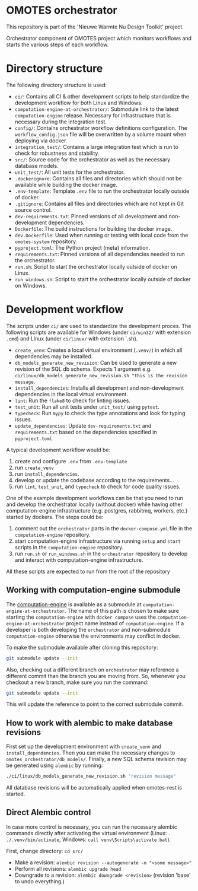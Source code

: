 # OMOTES orchestrator

This repository is part of the 'Nieuwe Warmte Nu Design Toolkit' project.

Orchestrator component of OMOTES project which monitors workflows and starts the various steps of
each workflow.

# Directory structure

The following directory structure is used:

- `ci/`: Contains all CI & other development scripts to help standardize the development workflow
  for both Linux and Windows.
- `computation-engine-at-orchestrator/`: Submodule link to the latest `computation-engine` release.
  Necessary for infrastructure that is necessary during the integration test.
- `config/`: Contains orchestrator workflow definitions configuration. The `workflow_config.json`
  file will be overwritten by a volume mount when deploying via docker.
- `integration_test/`: Contains a large integration test which is run to check for robustness and
  stability.
- `src/`: Source code for the orchestrator as well as the necessary database models.
- `unit_test/`: All unit tests for the orchestrator.
- `.dockerignore`: Contains all files and directories which should not be available while building
  the docker image.
- `.env-template`: Template `.env` file to run the orchestrator locally outside of docker.
- `.gitignore`: Contains all files and directories which are not kept in Git source control.
- `dev-requirements.txt`: Pinned versions of all development and non-development dependencies.
- `Dockerfile`: The build instructions for building the docker image.
- `dev.Dockerfile`: Used when running or testing with local code from the `omotes-system`
  repository.
- `pyproject.toml`: The Python project (meta) information.
- `requirements.txt`: Pinned versions of all dependencies needed to run the orchestrator.
- `run.sh`: Script to start the orchestrator locally outside of docker on Linux.
- `run_windows.sh`: Script to start the orchestrator locally outside of docker on Windows.

# Development workflow

The scripts under `ci/` are used to standardize the development proces. The following scripts are
available for Windows (under `ci/win32/` with extension `.cmd`) and Linux (under `ci/linux/` with
extension `.sh).

- `create_venv`: Creates a local virtual environment (`.venv/`) in which all dependencies may be
  installed.
- `db_models_generate_new_revision`: Can be used to generate a new revision of the SQL db schema.
  Expects 1 argument
  e.g. `ci/linux/db_models_generate_new_revision.sh "this is the revision message`.
- `install_dependencies`: Installs all development and non-development dependencies in the local
  virtual environment.
- `lint`: Run the `flake8` to check for linting issues.
- `test_unit`: Run all unit tests under `unit_test/` using `pytest`.
- `typecheck`: Run `mypy` to check the type annotations and look for typing issues.
- `update_dependencies`: Update `dev-requirements.txt` and `requirements.txt` based on the
  dependencies specified in `pyproject.toml`

A typical development workflow would be:

1. create and configure `.env` from `.env-template`
2. run `create_venv`
3. run `install_dependencies`.
4. develop or update the codebase according to the requirements...
5. run `lint`, `test_unit`, and `typecheck` to check for code quality issues.

One of the example development workflows can be that you need to run and develop the orchestrator
locally (without docker) while having other computation-engine infrastructure
(e.g. postgres, rabbitmq, workers, etc.) started by dockers. The steps could be:

1. comment out the `orchestrator` parts in the `docker-compose.yml` file in the `computation-engine`
   repository.
2. start computation-engine infrastructure via running `setup` and `start` scripts in
   the `computation-engine` repository.
3. run `run.sh` or `run_windows.sh` in the `orchestrator` repository to develop and interact with
   computation-engine infrastructure.

All these scripts are expected to run from the root of the repository

## Working with computation-engine submodule

The [computation-engine](https://github.com/Project-OMOTES/computation-engine/) is available
as a submodule at `computation-engine-at-orchestrator`. The name of this path is chosen
to make sure starting the `computation-engine` with `docker compose` uses the
`computation-engine-at-orchestrator` project name instead of `computation-engine`. If a developer
is both developing the `orchestrator` and non-submodule `computation-engine` otherwise the
environments may conflict in docker.

To make the submodule available after cloning this repository:

```bash
git submodule update --init
```

Also, checking out a different branch on `orchestrator` may reference a different commit than
the branch you are moving from. So, whenever you checkout a new branch, make sure you run
the command:

```bash
git submodule update --init
```

This will update the reference to point to the correct submodule commit.

## How to work with alembic to make database revisions

First set up the development environment with `create_venv` and `install_dependencies`. Then you
can make the necessary changes to `omotes_orchestrator/db_models/`. Finally, a new SQL schema
revision may be generated using `alembic` by running:
```bash
./ci/linux/db_models_generate_new_revision.sh "revision message"
```

All database revisions will be automatically applied when omotes-rest is started.

## Direct Alembic control

In case more control is necessary, you can run the necessary alembic commands directly after
activating the virtual environment (Linux: `. ./.venv/bin/activate`,
Windows: `call venv\Scripts\activate.bat`).

First, change directory: `cd src/`

- Make a revision: `alembic revision --autogenerate -m "<some message>"`
- Perform all revisions: `alembic upgrade head`
- Downgrade to a revision: `alembic downgrade <revision>` (revision 'base' to
  undo everything.)
